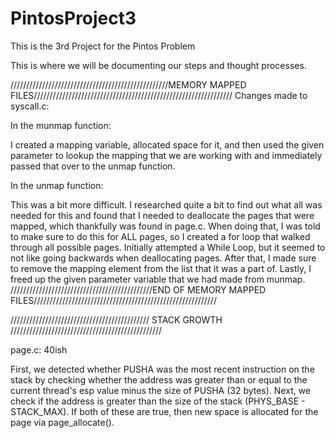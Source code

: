 # PintosProject3
This is the 3rd Project for the Pintos Problem

This is where we will be documenting our steps and thought processes.

//////////////////////////////////////////////////MEMORY MAPPED FILES///////////////////////////////////////////////////////////////
Changes made to syscall.c:

In the munmap function:

I created a mapping variable, allocated space for it, and then used the given parameter to lookup the mapping that we are working with and immediately passed that over to the unmap function.

In the unmap function:

This was a bit more difficult. I researched quite a bit to find out what all was needed for this and found that I needed to deallocate the pages that were mapped, which thankfully was found in page.c. When doing that, I was told to make sure to do this for ALL pages, so I created a for loop that walked through all possible pages. Initially attempted a While Loop, but it seemed to not like going backwards when deallocating pages. After that, I made sure to remove the mapping element from the list that it was a part of. Lastly, I freed up the given parameter variable that we had made from munmap.
/////////////////////////////////////////////END OF MEMORY MAPPED FILES//////////////////////////////////////////////////////////

//////////////////////////////////////////// STACK GROWTH ////////////////////////////////////////////////

page.c: 40ish

First, we detected whether PUSHA was the most recent instruction on the stack by checking whether the address
was greater than or equal to the current thread's esp value minus the size of PUSHA (32 bytes).
Next, we check if the address is greater than the size of the stack (PHYS_BASE - STACK_MAX). If
both of these are true, then new space is allocated for the page via page_allocate().
